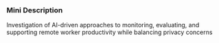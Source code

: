 ### Mini Description

Investigation of AI-driven approaches to monitoring, evaluating, and supporting remote worker productivity while balancing privacy concerns
